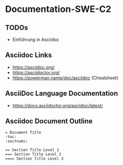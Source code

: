 # Documentation-SWE-C2


## TODOs
- Einführung in Asciidoc


## Asciidoc Links
- https://asciidoc.org/
- https://asciidoctor.org/
- https://powerman.name/doc/asciidoc (Cheatsheet)

## AsciiDoc Language Documentation
- https://docs.asciidoctor.org/asciidoc/latest/


## Asciidoc Document Outline
```
= Document Title
:toc:
:sectnums:

== Section Title Level 1
=== Section Title Level 2
==== Section Title Level 3

```